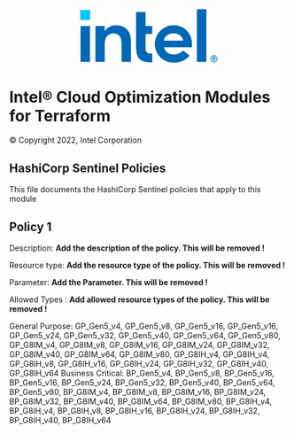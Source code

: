 <p align="center">
  <img src="./images/logo-classicblue-800px.png" alt="Intel Logo" width="250"/>
</p>

# Intel® Cloud Optimization Modules for Terraform  

© Copyright 2022, Intel Corporation

## HashiCorp Sentinel Policies

This file documents the HashiCorp Sentinel policies that apply to this module

## Policy 1

Description: **Add the description of the policy. This will be removed !**

Resource type:  **Add the resource type of the policy. This will be removed !**

Parameter:  **Add the Parameter. This will be removed !**

Allowed Types :  **Add allowed resource types of the policy. This will be removed !**

General Purpose: 
 GP_Gen5_v4, GP_Gen5_v8, GP_Gen5_v16, GP_Gen5_v16, GP_Gen5_v24, GP_Gen5_v32, GP_Gen5_v40, GP_Gen5_v64, GP_Gen5_v80, GP_G8IM_v4, GP_G8IM_v8, GP_G8IM_v16, GP_G8IM_v24, GP_G8IM_v32, GP_G8IM_v40, GP_G8IM_v64, GP_G8IM_v80, GP_G8IH_v4, GP_G8IH_v4, GP_G8IH_v8, GP_G8IH_v16, GP_G8IH_v24, GP_G8IH_v32, GP_G8IH_v40, GP_G8IH_v64
 Business Critical:
 BP_Gen5_v4, BP_Gen5_v8, BP_Gen5_v16, BP_Gen5_v16, BP_Gen5_v24, BP_Gen5_v32, BP_Gen5_v40, BP_Gen5_v64, BP_Gen5_v80, BP_G8IM_v4, BP_G8IM_v8, BP_G8IM_v16, BP_G8IM_v24, BP_G8IM_v32, BP_G8IM_v40, BP_G8IM_v64, BP_G8IM_v80, BP_G8IH_v4, BP_G8IH_v4, BP_G8IH_v8, BP_G8IH_v16, BP_G8IH_v24, BP_G8IH_v32, BP_G8IH_v40, BP_G8IH_v64

